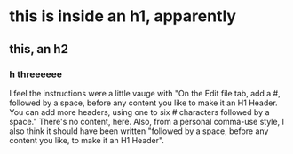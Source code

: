 # this is inside an h1, apparently
## this, an h2
### h threeeeee

I feel the instructions were a little vauge with "On the Edit file tab, add a #, followed by a space, before any content you like to make it an H1 Header. You can add more headers, using one to six # characters followed by a space." There's no content, here.
Also, from a personal comma-use style, I also think it should have been written "followed by a space, before any content you like, to make it an H1 Header".
